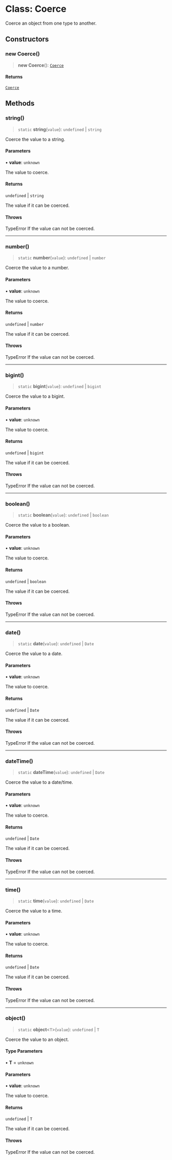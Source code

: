 # Class: Coerce

Coerce an object from one type to another.

## Constructors

### new Coerce()

> **new Coerce**(): [`Coerce`](Coerce.md)

#### Returns

[`Coerce`](Coerce.md)

## Methods

### string()

> `static` **string**(`value`): `undefined` \| `string`

Coerce the value to a string.

#### Parameters

• **value**: `unknown`

The value to coerce.

#### Returns

`undefined` \| `string`

The value if it can be coerced.

#### Throws

TypeError If the value can not be coerced.

***

### number()

> `static` **number**(`value`): `undefined` \| `number`

Coerce the value to a number.

#### Parameters

• **value**: `unknown`

The value to coerce.

#### Returns

`undefined` \| `number`

The value if it can be coerced.

#### Throws

TypeError If the value can not be coerced.

***

### bigint()

> `static` **bigint**(`value`): `undefined` \| `bigint`

Coerce the value to a bigint.

#### Parameters

• **value**: `unknown`

The value to coerce.

#### Returns

`undefined` \| `bigint`

The value if it can be coerced.

#### Throws

TypeError If the value can not be coerced.

***

### boolean()

> `static` **boolean**(`value`): `undefined` \| `boolean`

Coerce the value to a boolean.

#### Parameters

• **value**: `unknown`

The value to coerce.

#### Returns

`undefined` \| `boolean`

The value if it can be coerced.

#### Throws

TypeError If the value can not be coerced.

***

### date()

> `static` **date**(`value`): `undefined` \| `Date`

Coerce the value to a date.

#### Parameters

• **value**: `unknown`

The value to coerce.

#### Returns

`undefined` \| `Date`

The value if it can be coerced.

#### Throws

TypeError If the value can not be coerced.

***

### dateTime()

> `static` **dateTime**(`value`): `undefined` \| `Date`

Coerce the value to a date/time.

#### Parameters

• **value**: `unknown`

The value to coerce.

#### Returns

`undefined` \| `Date`

The value if it can be coerced.

#### Throws

TypeError If the value can not be coerced.

***

### time()

> `static` **time**(`value`): `undefined` \| `Date`

Coerce the value to a time.

#### Parameters

• **value**: `unknown`

The value to coerce.

#### Returns

`undefined` \| `Date`

The value if it can be coerced.

#### Throws

TypeError If the value can not be coerced.

***

### object()

> `static` **object**\<`T`\>(`value`): `undefined` \| `T`

Coerce the value to an object.

#### Type Parameters

• **T** = `unknown`

#### Parameters

• **value**: `unknown`

The value to coerce.

#### Returns

`undefined` \| `T`

The value if it can be coerced.

#### Throws

TypeError If the value can not be coerced.
